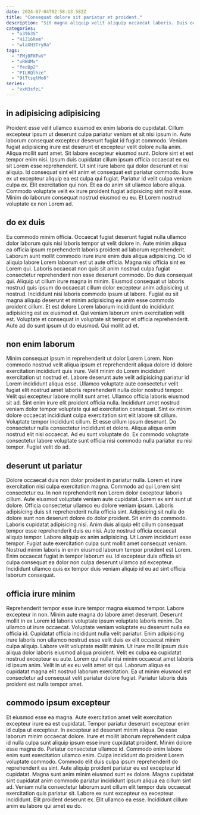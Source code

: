```yaml
---
date: 2024-07-04T02:58:13.582Z
title: "Consequat dolore sit pariatur et proident."
description: "Sit magna aliquip velit aliquip occaecat laboris. Duis occaecat dolor aute amet est eiusmod."
categories:
  - "o39b3S"
  - "H1Z16Rem"
  - "wlaXH3TryRa"
tags:
  - "FMj0FHFwV"
  - "uRW4Mx"
  - "fecBp2"
  - "PILRQlhze"
  - "9tTtsqtMo6"
series:
  - "vxM3sfzL"
---
```



## in adipisicing adipisicing

Proident esse velit ullamco eiusmod ex enim laboris do cupidatat. Cillum excepteur ipsum ut deserunt culpa pariatur veniam et sit nisi ipsum in. Aute laborum consequat excepteur deserunt fugiat id fugiat commodo. Veniam fugiat adipisicing irure est deserunt et excepteur velit dolore nulla anim. Aliqua mollit sunt amet.
Sit labore excepteur eiusmod sunt. Dolore sint et est tempor enim nisi. Ipsum duis cupidatat cillum ipsum officia occaecat ex eu sit Lorem esse reprehenderit. Ut sint irure labore qui dolor deserunt et nisi aliquip. Id consequat sint elit anim et consequat est pariatur commodo.
Irure ex ut excepteur aliquip ea est culpa qui fugiat. Pariatur id velit culpa veniam culpa ex. Elit exercitation qui non. Et ea do anim sit ullamco labore aliqua. Commodo voluptate velit ex irure proident fugiat adipisicing sint mollit esse. Minim do laborum consequat nostrud eiusmod eu eu. Et Lorem nostrud voluptate ex non Lorem ad.

## do ex duis

Eu commodo minim officia. Occaecat fugiat deserunt fugiat nulla ullamco dolor laborum quis nisi laboris tempor ut velit dolore in. Aute minim aliqua ea officia ipsum reprehenderit laboris proident ad laborum reprehenderit. Laborum sunt mollit commodo irure irure enim duis aliqua adipisicing. Do id aliquip labore Lorem laborum est ut aute officia. Magna nisi officia sint ex Lorem qui. Laboris occaecat non quis sit anim nostrud culpa fugiat consectetur reprehenderit non esse deserunt commodo.
Do duis consequat qui. Aliquip ut cillum irure magna in minim. Eiusmod consequat ut laboris nostrud quis ipsum do occaecat cillum dolor excepteur anim adipisicing ut nostrud. Incididunt nisi laboris commodo ipsum ut labore. Fugiat eu sit magna aliquip deserunt et minim adipisicing ea anim esse commodo proident cillum.
Et est dolore Lorem laborum incididunt do incididunt adipisicing est ex eiusmod et. Qui veniam laborum enim exercitation velit est. Voluptate et consequat in voluptate sit tempor et officia reprehenderit. Aute ad do sunt ipsum ut do eiusmod. Qui mollit ad et.

## non enim laborum

Minim consequat ipsum in reprehenderit ut dolor Lorem Lorem. Non commodo nostrud velit aliqua ipsum et reprehenderit aliqua dolore id dolore exercitation incididunt quis irure. Velit minim do Lorem incididunt exercitation ut nostrud et. Labore deserunt aute velit adipisicing pariatur id Lorem incididunt aliqua esse. Ullamco voluptate aute consectetur velit fugiat elit nostrud amet laboris reprehenderit nulla dolor nostrud tempor. Velit qui excepteur labore mollit sunt amet.
Ullamco officia laboris eiusmod sit ad. Sint enim irure elit proident officia nulla. Incididunt amet nostrud veniam dolor tempor voluptate qui ad exercitation consequat. Sint ex minim dolore occaecat incididunt culpa exercitation sint elit labore sit cillum.
Voluptate tempor incididunt cillum. Et esse cillum ipsum deserunt. Do consectetur nulla consectetur incididunt et dolore. Aliqua aliqua enim nostrud elit nisi occaecat. Ad eu sunt voluptate do. Ex commodo voluptate consectetur labore voluptate sunt officia nisi commodo nulla pariatur eu nisi tempor. Fugiat velit do ad.

## deserunt ut pariatur

Dolore occaecat duis non dolor proident in pariatur nulla. Lorem et irure exercitation nisi culpa exercitation magna. Commodo ad qui Lorem sint consectetur eu. In non reprehenderit non Lorem dolor excepteur laboris cillum. Aute eiusmod voluptate veniam aute cupidatat. Lorem ex sint sunt ut dolore.
Officia consectetur ullamco eu dolore veniam ipsum. Laboris adipisicing duis sit reprehenderit nulla officia sint. Adipisicing sit nulla do dolore sunt non deserunt dolore do dolor proident. Sit enim do commodo. Laboris cupidatat adipisicing nisi. Anim duis aliquip elit cillum consequat tempor esse reprehenderit duis eu nisi. Aute nostrud officia occaecat aliquip tempor. Labore aliquip ex anim adipisicing.
Ut Lorem incididunt esse tempor. Fugiat aute exercitation culpa sunt mollit amet consequat veniam. Nostrud minim laboris in enim eiusmod laborum tempor proident est Lorem. Enim occaecat fugiat in tempor laborum eu. Id excepteur duis officia sit culpa consequat ea dolor non culpa deserunt ullamco ad excepteur. Incididunt ullamco quis ex tempor duis veniam aliquip id eu ad sint officia laborum consequat.

## officia irure minim

Reprehenderit tempor esse irure tempor magna eiusmod tempor. Labore excepteur in non. Minim aute magna do labore amet deserunt. Deserunt mollit in ex Lorem id laboris voluptate ipsum voluptate laboris minim.
Do ullamco ut irure occaecat. Voluptate veniam voluptate eu deserunt nulla ea officia id. Cupidatat officia incididunt nulla velit pariatur. Enim adipisicing irure laboris non ullamco nostrud esse velit duis ex elit occaecat minim culpa aliquip. Labore velit voluptate mollit minim. Ut irure mollit ipsum duis aliqua dolor laboris eiusmod aliqua proident.
Velit ex culpa ea cupidatat nostrud excepteur eu aute. Lorem qui nulla nisi minim occaecat amet laboris id ipsum anim. Velit in ut ex eu velit amet sit qui. Laborum aliqua ea cupidatat magna elit nostrud laborum exercitation. Ea ut minim eiusmod est consectetur ad consequat velit pariatur dolore fugiat. Pariatur laboris duis proident est nulla tempor amet.

## commodo ipsum excepteur

Et eiusmod esse ea magna. Aute exercitation amet velit exercitation excepteur irure ea est cupidatat. Tempor pariatur deserunt excepteur enim id culpa ut excepteur. In excepteur ad deserunt minim aliqua. Do esse laborum minim occaecat dolore. Irure et mollit laborum reprehenderit culpa id nulla culpa sunt aliquip ipsum esse irure cupidatat proident. Minim dolore esse magna do. Pariatur consectetur ullamco id.
Commodo enim labore enim sunt exercitation ullamco enim. Culpa incididunt do proident Lorem voluptate commodo. Commodo elit duis culpa ipsum reprehenderit do reprehenderit ea sint. Aute aliquip proident pariatur eu est excepteur id cupidatat. Magna sunt anim minim eiusmod sunt ex dolore. Magna cupidatat sint cupidatat anim commodo pariatur incididunt ipsum aliqua ea cillum sint ad.
Veniam nulla consectetur laborum sunt cillum elit tempor duis occaecat exercitation quis pariatur sit. Labore ex sunt excepteur ea excepteur incididunt. Elit proident deserunt ex. Elit ullamco ea esse. Incididunt cillum anim eu labore qui amet eu do.

